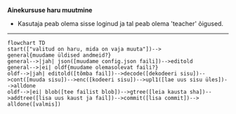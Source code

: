 **Ainekursuse haru muutmine**
 
- Kasutaja peab olema sisse loginud ja tal peab olema 'teacher' õigused. 
---


```mermaid
flowchart TD
start(["valitud on haru, mida on vaja muuta"])-->
general{muudame üldised andmeid?}
general-->|jah| json([muudame config.json faili])-->editold
general-->|ei| oldf{muudame olemasolevat faili?}
oldf-->|jah| editold([tõmba fail])-->decode([dekodeeri sisu])-->cont([muuda sisu])-->enc([kodeeri sisu])-->upl1([lae uus sisu üles])-->alldone
oldf-->|ei| blob([tee failist blob])-->gtree([leia kausta sha])-->addtree([lisa uus kaust ja fail])-->commit([lisa commit])-->
alldone([valmis])        

```





